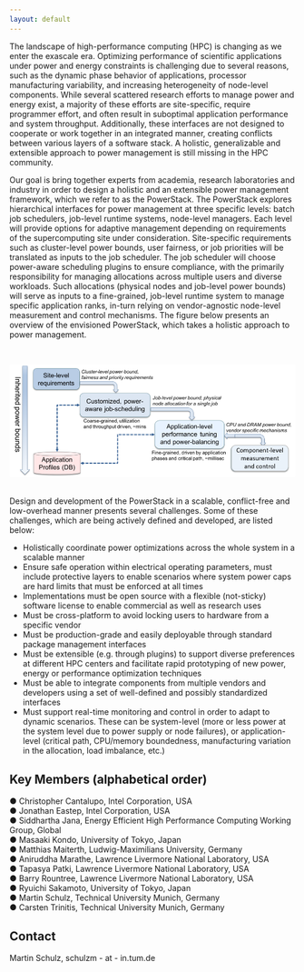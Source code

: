 ```yaml
---
layout: default
---
```

The landscape of high-performance computing (HPC) is changing as we enter the exascale era. Optimizing performance of scientific applications under power and energy constraints is challenging due to several reasons, such as the dynamic phase behavior of applications, processor manufacturing variability, and increasing heterogeneity of node-level components. While several scattered research efforts to manage power and energy exist, a majority of these efforts are site-specific, require programmer effort, and often result in suboptimal application performance and system throughput. Additionally, these interfaces are not designed to cooperate or work together in an integrated manner, creating conflicts between various layers of a software stack. A holistic, generalizable and extensible approach to power management is still missing in the HPC community. 

Our goal is bring together experts from academia, research laboratories and industry in order to design a holistic and an extensible power management framework, which we refer to as the PowerStack. The PowerStack explores hierarchical interfaces for power management at three specific levels: batch job schedulers, job-level runtime systems, node-level managers. Each level will provide options for adaptive management depending on requirements of the supercomputing site under consideration. Site-specific requirements such as cluster-level power bounds, user fairness, or job priorities will be translated as inputs to the job scheduler. The job scheduler will choose power-aware scheduling plugins to ensure compliance, with the primarily responsibility for managing allocations across multiple users and diverse workloads. Such allocations (physical nodes and job-level power bounds) will serve as inputs to a fine-grained, job-level runtime system to manage specific application ranks, in-turn relying on vendor-agnostic node-level measurement and control mechanisms. The figure below presents an overview of the envisioned PowerStack, which takes a holistic approach to power management. 

<br/>

![](PowerStack_v2.png)

<br/>
Design and development of the PowerStack in a scalable, conflict-free and low-overhead manner presents several challenges. Some of these challenges, which are being actively defined and developed, are listed below:

*   Holistically coordinate power optimizations across the whole system in a scalable manner
*   Ensure safe operation within electrical operating parameters, must include protective layers to enable scenarios where system power caps are hard limits that must be enforced at all times
*   Implementations must be open source with a flexible (not-sticky) software license to enable commercial as well as research uses
*   Must be cross-platform to avoid locking users to hardware from a specific vendor
*   Must be production-grade and easily deployable through standard package management interfaces
*   Must be extensible (e.g. through plugins) to support diverse preferences at different HPC centers and facilitate rapid prototyping of new power, energy or performance optimization techniques
*   Must be able to integrate components from multiple vendors and developers using a set of well-defined and possibly standardized interfaces
*   Must support real-time monitoring and control in order to adapt to dynamic scenarios. These can be system-level (more or less power at the system level due to power supply or node failures), or application-level (critical path, CPU/memory boundedness, manufacturing variation in the allocation, load imbalance, etc.)


## [](#header-2)Key Members (alphabetical order)

● Christopher Cantalupo, Intel Corporation, USA <br/>
● Jonathan Eastep, Intel Corporation, USA <br/>
● Siddhartha Jana, Energy Efficient High Performance Computing Working Group, Global <br/>
● Masaaki Kondo, University of Tokyo, Japan <br/>
● Matthias Maiterth, Ludwig-Maximilians University, Germany <br/>
● Aniruddha Marathe, Lawrence Livermore National Laboratory, USA <br/>
● Tapasya Patki, Lawrence Livermore National Laboratory, USA <br/>
● Barry Rountree, Lawrence Livermore National Laboratory, USA <br/>
● Ryuichi Sakamoto, University of Tokyo, Japan <br/>
● Martin Schulz, Technical University Munich, Germany <br/>
● Carsten Trinitis, Technical University Munich, Germany <br/>

## [](#header-3)Contact

Martin Schulz, schulzm - at - in.tum.de


